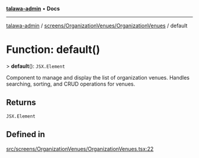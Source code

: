 [**talawa-admin**](../../../../README.md) • **Docs**

***

[talawa-admin](../../../../modules.md) / [screens/OrganizationVenues/OrganizationVenues](../README.md) / default

# Function: default()

\> **default**(): `JSX.Element`

Component to manage and display the list of organization venues.
Handles searching, sorting, and CRUD operations for venues.

## Returns

`JSX.Element`

## Defined in

[src/screens/OrganizationVenues/OrganizationVenues.tsx:22](https://github.com/PalisadoesFoundation/talawa-admin/blob/ec91a82db6f7a7a061fbb4ea9639f2bff335faa5/src/screens/OrganizationVenues/OrganizationVenues.tsx#L22)
